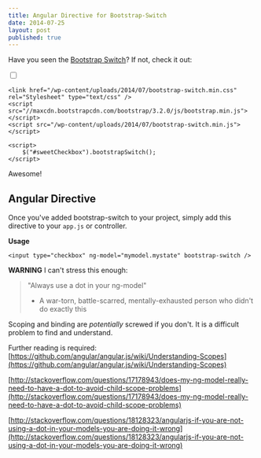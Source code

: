 ```yaml
---
title: Angular Directive for Bootstrap-Switch
date: 2014-07-25
layout: post
published: true
---
```


Have you seen the [Bootstrap Switch](http://www.bootstrap-switch.org)? If not, check it out:

<div>
    <input id="sweetCheckbox" type="checkbox" />

    <link href="/wp-content/uploads/2014/07/bootstrap-switch.min.css" rel="Stylesheet" type="text/css" />
    <script src="//maxcdn.bootstrapcdn.com/bootstrap/3.2.0/js/bootstrap.min.js"></script>
    <script src="/wp-content/uploads/2014/07/bootstrap-switch.min.js"></script>

    <script>
        $("#sweetCheckbox").bootstrapSwitch();
    </script>
</div>

Awesome!

## Angular Directive

Once you've added bootstrap-switch to your project, simply add this directive to your `app.js` or controller.

<script src="https://gist.github.com/bjcull/8ff8611f5b39978e5134.js"></script>


**Usage**

    <input type="checkbox" ng-model="mymodel.mystate" bootstrap-switch />

**WARNING** I can't stress this enough:

> "Always use a dot in your ng-model"
> - A war-torn, battle-scarred, mentally-exhausted person who didn't do exactly this

Scoping and binding are *potentially* screwed if you don't. It is a difficult problem to find and understand.

Further reading is required:
[https://github.com/angular/angular.js/wiki/Understanding-Scopes](https://github.com/angular/angular.js/wiki/Understanding-Scopes)

[http://stackoverflow.com/questions/17178943/does-my-ng-model-really-need-to-have-a-dot-to-avoid-child-scope-problems](http://stackoverflow.com/questions/17178943/does-my-ng-model-really-need-to-have-a-dot-to-avoid-child-scope-problems)

[http://stackoverflow.com/questions/18128323/angularjs-if-you-are-not-using-a-dot-in-your-models-you-are-doing-it-wrong](http://stackoverflow.com/questions/18128323/angularjs-if-you-are-not-using-a-dot-in-your-models-you-are-doing-it-wrong)

